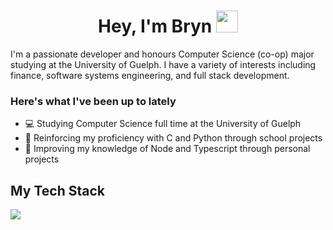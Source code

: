 <h1 align="center">Hey, I'm Bryn <img src="https://media.giphy.com/media/hvRJCLFzcasrR4ia7z/giphy.gif" width="35"></h1>

I'm a passionate developer and honours Computer Science (co-op) major studying at the University of Guelph. I have a variety of interests including finance, software systems engineering, and full stack development.

<h3>Here's what I've been up to lately</h3>

- 💻 Studying Computer Science full time at the University of Guelph
- 🌊 Reinforcing my proficiency with C and Python through school projects
- 👾 Improving my knowledge of Node and Typescript through personal projects
  
<h2>My Tech Stack</h2>

<p>
  <a href="https://skillicons.dev">
    <img src="https://skillicons.dev/icons?i=c,cs,java,python,ts,react,tailwind,html,css,nodejs,jest,redux,mongodb,git" />
  </a>
</p>

<!--
### A little about me

I'm a passionate developer and honours Computer Science (co-op) major studying at the University of Guelph. I have a variety of interests including finance, software systems engineering, and full stack development.

### Here's what I've been up to lately

- 💻 Studying Computer Science full time at the University of Guelph
- 🌊 Reinforcing my proficiency with C and Python through school projects
- 👾 Improving my knowledge of Node and Typescript through personal projects
-->
